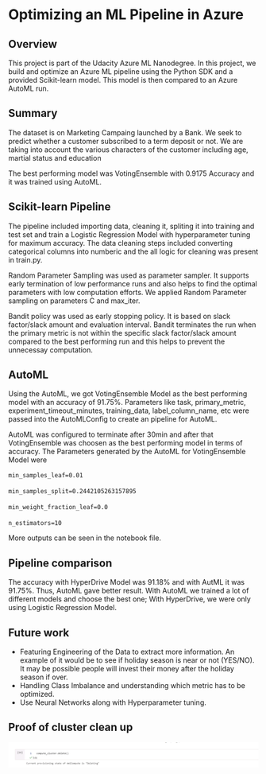 # Optimizing an ML Pipeline in Azure

## Overview
This project is part of the Udacity Azure ML Nanodegree.
In this project, we build and optimize an Azure ML pipeline using the Python SDK and a provided Scikit-learn model.
This model is then compared to an Azure AutoML run.

## Summary
The dataset is on Marketing Campaing launched by a Bank. We seek to predict whether a customer subscribed to a term deposit or not. We are taking into account the various characters of the customer including age, martial status and education

The best performing model was VotingEnsemble with 0.9175 Accuracy and it was trained using AutoML.

## Scikit-learn Pipeline
The pipeline included importing data, cleaning it, spliting it into training and test set and train a Logistic Regression Model with hyperparameter tuning for maximum accuracy. 
The data cleaning steps included converting categorical columns into numberic and the all logic for cleaning was present in train.py. 

Random Parameter Sampling was used as parameter sampler. It supports early termination of low performance runs and also helps to find the optimal parameters with low computation efforts. We applied Random Parameter sampling on parameters C and max_iter.

Bandit policy was used as early stopping policy. It is based on slack factor/slack amount and evaluation interval. Bandit terminates the run when the primary metric is not within the specific slack factor/slack amount compared to the best performing run and this helps to prevent the unnecessay computation.

## AutoML
Using the AutoML, we got VotingEnsemble Model as the best performing model with an accuracy of 91.75%. Parameters like task, primary_metric, experiment_timeout_minutes, training_data, label_column_name, etc were passed into the AutoMLConfig to create an pipeline for AutoML.

AutoML was configured to terminate after 30min and after that VotingEnsemble was choosen as the best performing model in terms of accuracy. The Parameters generated by the AutoML for VotingEnsemble Model were 
```
min_samples_leaf=0.01

min_samples_split=0.2442105263157895

min_weight_fraction_leaf=0.0

n_estimators=10
```
More outputs can be seen in the notebook file.
## Pipeline comparison
The accuracy with HyperDrive Model was 91.18% and with AutML it was 91.75%. Thus, AutoML gave better result. With AutoML we trained a lot of different models and choose the best one; With HyperDrive, we were only using Logistic Regression Model.  

## Future work
- Featuring Engineering of the Data to extract more information. An example of it would be to see if holiday season is near or not (YES/NO). It may be possible people will invest their money after the holiday season if over.
- Handling Class Imbalance and understanding which metric has to be optimized.
- Use Neural Networks along with Hyperparameter tuning.


## Proof of cluster clean up
![Cluster clean up](cluster_clean_up.PNG)

